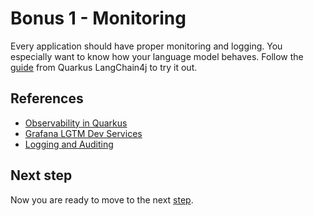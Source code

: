 # Bonus 1 - Monitoring

Every application should have proper monitoring and logging.
You especially want to know how your language model behaves.
Follow the [guide](https://docs.quarkiverse.io/quarkus-langchain4j/dev/observability.html) from Quarkus LangChain4j to try it out.

## References

- [Observability in Quarkus](https://quarkus.io/guides/observability)
- [Grafana LGTM Dev Services](https://quarkus.io/guides/observability-devservices-lgtm)
- [Logging and Auditing](https://docs.quarkiverse.io/quarkus-langchain4j/dev/security.html#_logging_and_auditing)

## Next step

Now you are ready to move to the next [step](./../step-bonus-02-hexagonal-architecture/README.md).
